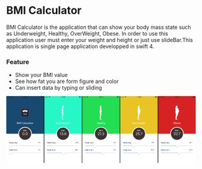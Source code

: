# BMI Calculator

BMI Calculator is the application that can show your body mass state such as Underweight, Healthy, OverWeight, Obese. In order to use this application user must enter your weight and height or just use slideBar.This application is single page application developped in swift 4.

### Feature
  - Show your BMI value
  - See how fat you are form figure and color
  - Can insert data by typing or sliding
 
![Image of Application](https://raw.githubusercontent.com/oatThanut/BMICalculator-ios/master/BMIApp.png)